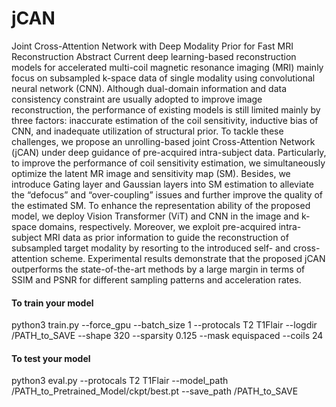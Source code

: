 # jCAN
Joint Cross-Attention Network with Deep Modality Prior for Fast MRI Reconstruction 
Abstract
Current deep learning-based reconstruction models for accelerated multi-coil magnetic resonance imaging (MRI) mainly focus on subsampled k-space data of single modality using convolutional neural network (CNN). Although dual-domain information and data consistency constraint are usually adopted to improve image reconstruction, the performance of existing models is still limited mainly by three factors: inaccurate estimation of the coil sensitivity, inductive bias of CNN, and inadequate utilization of structural prior. To tackle these challenges, we propose an unrolling-based joint Cross-Attention Network (jCAN) under deep guidance of pre-acquired intra-subject data. Particularly, to improve the performance of coil sensitivity estimation, we simultaneously optimize the latent MR image and sensitivity map (SM). Besides, we introduce Gating layer and Gaussian layers into SM estimation to alleviate the “defocus” and “over-coupling” issues and further improve the quality of the estimated SM. To enhance the representation ability of the proposed model, we deploy Vision Transformer (ViT) and CNN in the image and k-space domains, respectively. Moreover, we exploit pre-acquired intra-subject MRI data as prior information to guide the reconstruction of subsampled target modality by resorting to the introduced self- and cross-attention scheme. Experimental results demonstrate that the proposed jCAN outperforms the state-of-the-art methods by a large margin in terms of SSIM and PSNR for different sampling patterns and acceleration rates.

#### To train your model ####
python3 train.py  --force_gpu --batch_size 1 --protocals T2 T1Flair --logdir /PATH_to_SAVE  --shape 320  --sparsity 0.125 --mask equispaced --coils 24

#### To test your model ####
python3 eval.py  --protocals T2 T1Flair --model_path /PATH_to_Pretrained_Model/ckpt/best.pt  --save_path /PATH_to_SAVE
